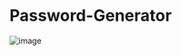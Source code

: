 # Password-Generator

![image](https://user-images.githubusercontent.com/33190664/211180002-9fa8b286-322e-454e-9a70-c2a078fb1035.png)

